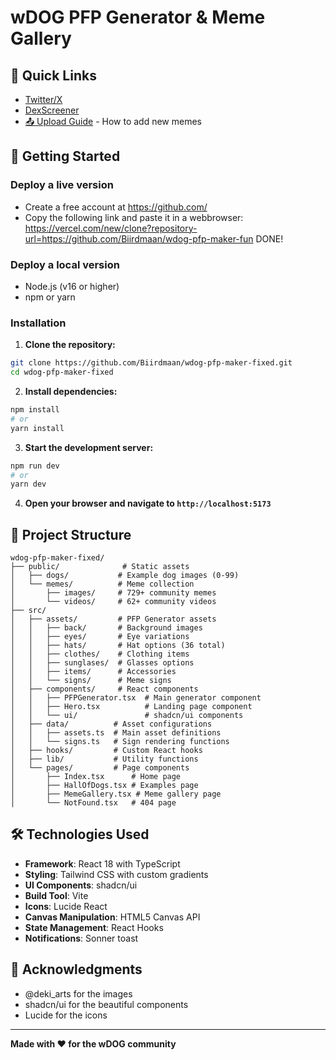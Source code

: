 # wDOG PFP Generator & Meme Gallery

## 🔗 Quick Links
- [Twitter/X](https://t.co/GurmgVXpiR)
- [DexScreener](https://dexscreener.com/solana/25txtutlkjtcux3kqoervc7aubym7fckbwovqnqnydgq)
- [📤 Upload Guide](./UPLOAD_GUIDE.md) - How to add new memes

## 🚀 Getting Started

### Deploy a live version

- Create a free account at https://github.com/
- Copy the following link and paste it in a webbrowser:
  https://vercel.com/new/clone?repository-url=https://github.com/Biirdmaan/wdog-pfp-maker-fun
DONE!


### Deploy a local version

- Node.js (v16 or higher)
- npm or yarn

### Installation

1. **Clone the repository:**
```bash
git clone https://github.com/Biirdmaan/wdog-pfp-maker-fixed.git
cd wdog-pfp-maker-fixed
```

2. **Install dependencies:**
```bash
npm install
# or
yarn install
```

3. **Start the development server:**
```bash
npm run dev
# or
yarn dev
```

4. **Open your browser and navigate to `http://localhost:5173`**

## 📁 Project Structure

```
wdog-pfp-maker-fixed/
├── public/              # Static assets
│   ├── dogs/           # Example dog images (0-99)
│   └── memes/          # Meme collection
│       ├── images/     # 729+ community memes
│       └── videos/     # 62+ community videos
├── src/
│   ├── assets/         # PFP Generator assets
│   │   ├── back/       # Background images
│   │   ├── eyes/       # Eye variations
│   │   ├── hats/       # Hat options (36 total)
│   │   ├── clothes/    # Clothing items
│   │   ├── sunglases/  # Glasses options
│   │   ├── items/      # Accessories
│   │   └── signs/      # Meme signs
│   ├── components/     # React components
│   │   ├── PFPGenerator.tsx  # Main generator component
│   │   ├── Hero.tsx          # Landing page component
│   │   └── ui/               # shadcn/ui components
│   ├── data/          # Asset configurations
│   │   ├── assets.ts  # Main asset definitions
│   │   └── signs.ts   # Sign rendering functions
│   ├── hooks/         # Custom React hooks
│   ├── lib/           # Utility functions
│   └── pages/         # Page components
│       ├── Index.tsx      # Home page
│       ├── HallOfDogs.tsx # Examples page
│       ├── MemeGallery.tsx # Meme gallery page
│       └── NotFound.tsx   # 404 page
```

## 🛠️ Technologies Used

- **Framework**: React 18 with TypeScript
- **Styling**: Tailwind CSS with custom gradients
- **UI Components**: shadcn/ui
- **Build Tool**: Vite
- **Icons**: Lucide React
- **Canvas Manipulation**: HTML5 Canvas API
- **State Management**: React Hooks
- **Notifications**: Sonner toast

## 🙏 Acknowledgments

- @deki_arts for the images
- shadcn/ui for the beautiful components
- Lucide for the icons
---

**Made with ❤️ for the wDOG community**